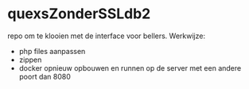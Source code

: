 # quexsZonderSSLdb2

repo om te klooien met de interface voor bellers.
Werkwijze:
- php files aanpassen
- zippen
- docker opnieuw opbouwen en runnen op de server met een andere poort dan 8080

